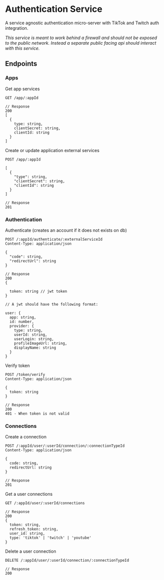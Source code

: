 # Authentication Service 

A service agnostic authentication micro-server with TikTok and Twitch auth integration.

*This service is meant to work behind a firewall and should not be exposed to the public network. Instead a separate public facing api should interact with this service.*

## Endpoints

### Apps

Get app services

```
GET /app/:appId

// Response
200
[
  {
    type: string,
    clientSecret: string,
    clientId: string
  }
]
```

Create or update application external services
```
POST /app/:appId

[
  {
    "type": string,
    "clientSecret": string,
    "clientId": string
  }
]

// Response
201
```

### Authentication

Authenticate (creates an account if it does not exists on db)
```
POST /:appId/authenticate/:externalServiceId
Content-Type: application/json

{
  "code": string,
  "redirectUrl": string
}

// Response
200
{

  token: string // jwt token
}

// A jwt should have the following format:

user: {
  app: string,
  id: number,
  provider: {
    type: string,
    userId: string,
    userLogin: string,
    profileImageUrl: string,
    displayName: string
  }
}

```

Verify token
```
POST /token/verify
Content-Type: application/json

{
  token: string
}

// Response
200
401 - When token is not valid
```

### Connections


Create a connection
```
POST /:appId/user/:userId/connection/:connectionTypeId
Content-Type: application/json

{
  code: string,
  redirectUrl: string
}

// Response
201
```


Get a user connections
```
GET /:appId/user/:userId/connections

// Response 
200
{ 
  token: string,
  refresh_token: string,
  user_id: string,
  type: 'tiktok' | 'twitch' | 'youtube'
}
```

Delete a user connection
```
DELETE /:appId/user/:userId/connection/:connectionTypeId

// Response
200
```